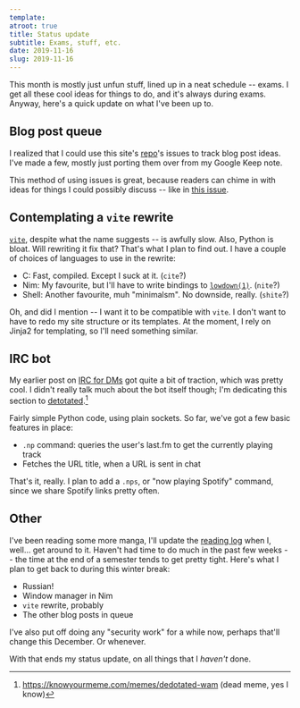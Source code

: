 ```yaml
---
template:
atroot: true
title: Status update
subtitle: Exams, stuff, etc.
date: 2019-11-16
slug: 2019-11-16
---
```


This month is mostly just unfun stuff, lined up in a neat schedule --
exams. I get all these cool ideas for things to do, and it's always
during exams. Anyway, here's a quick update on what I've been up to.

## Blog post queue

I realized that I could use this site's
[repo](https://github.com/icyphox/site)'s issues to track blog post ideas.
I've made a few, mostly just porting them over from my Google Keep note.

This method of using issues is great, because readers can chime in with
ideas for things I could possibly discuss -- like in [this
issue](https://github.com/icyphox/site/issues/10).

## Contemplating a `vite` rewrite

[`vite`](https://github.com/icyphox/vite), despite what the name suggests
-- is awfully slow. Also, Python is bloat.
Will rewriting it fix that? That's what I plan to find out. I have
a couple of choices of languages to use in the rewrite:

- C: Fast, compiled. Except I suck at it. (`cite`?)
- Nim: My favourite, but I'll have to write bindings to [`lowdown(1)`](https://github.com/kristapsdz/lowdown). (`nite`?)
- Shell: Another favourite, muh "minimalsm". No downside, really.
  (`shite`?)

Oh, and did I mention -- I want it to be compatible with `vite`.
I don't want to have to redo my site structure or its templates. At the
moment, I rely on Jinja2 for templating, so I'll need something similar.

## IRC bot

My earlier post on [IRC for DMs](/blog/irc-for-dms) got quite a bit of
traction, which was pretty cool. I didn't really talk much about the bot
itself though; I'm dedicating this section to
[detotated](https://github.com/icyphox/detotated).[^1]

Fairly simple Python code, using plain sockets. So far, we've got a few
basic features in place:

- `.np` command: queries the user's last.fm to get the currently playing
track
- Fetches the URL title, when a URL is sent in chat

That's it, really. I plan to add a `.nps`, or "now playing Spotify"
command, since we share Spotify links pretty often.

## Other

I've been reading some more manga, I'll update the [reading
log](/reading) when I, well... get around to it. Haven't had time to do
much in the past few weeks -- the time at the end of a semester tends to
get pretty tight. Here's what I plan to get back to during this winter break:

- Russian!
- Window manager in Nim
- `vite` rewrite, probably
- The other blog posts in queue

I've also put off doing any "security work" for a while now, perhaps
that'll change this December. Or whenever.

With that ends my status update, on all things that I _haven't_ done.

[^1]: https://knowyourmeme.com/memes/dedotated-wam (dead meme, yes I know)
